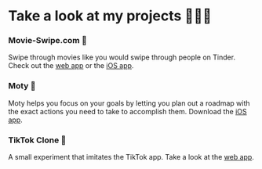 # Take a look at my projects 👨🏻‍💻

### Movie-Swipe.com 🍿
Swipe through movies like you would swipe through people on Tinder. Check out the [web app](https://movie-swipe.com) or the [iOS app](https://apps.apple.com/ch/app/movieswipe/id1546767090).

### Moty 🚀
Moty helps you focus on your goals by letting you plan out a roadmap with the exact actions you need to take to accomplish them. Download the [iOS app](https://apps.apple.com/ch/app/moty-achieve-your-goals/id1516699862).

### TikTok Clone 📱
A small experiment that imitates the TikTok app. Take a look at the [web app](https://timjuenemann.github.io/tik-tok-clone/).
